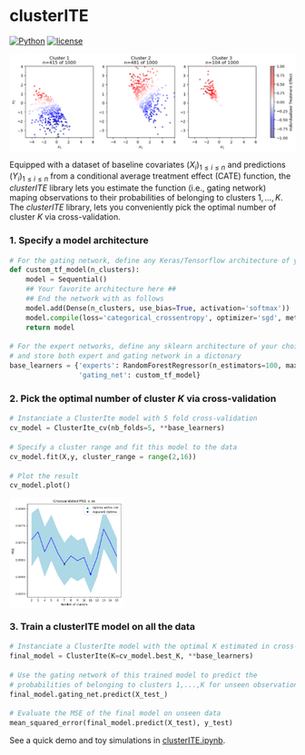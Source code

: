 # clusterITE
[![Python](https://img.shields.io/static/v1?label=made%20with&message=Python&color=blue&style=for-the-badge&logo=Python&logoColor=white)](#)
[![license](https://img.shields.io/badge/license-MIT-blue)](https://github.com/fcgrolleau/clusterITE/blob/main/LICENSE)

<img src="figures/clusters.png" align="center" alt="" width="600" />

Equipped with a dataset of baseline covariates $(X_i)_{1\leq i\leq n}$ and predictions $(Y_i)_{1\leq i\leq n}$ from a conditional average treatment effect (CATE) function, the *clusterITE* library lets you estimate the function (i.e., gating network) maping observations to their probabilities of belonging to clusters $1,\dots,K$. The *clusterITE* library, lets you conveniently pick the optimal number of cluster $K$ via cross-validation.  

### 1. Specify a model architecture
```python
# For the gating network, define any Keras/Tensorflow architecture of your choice
def custom_tf_model(n_clusters):
    model = Sequential()
    ## Your favorite architecture here ##
    ## End the network with as follows
    model.add(Dense(n_clusters, use_bias=True, activation='softmax'))
    model.compile(loss='categorical_crossentropy', optimizer='sgd', metrics=['accuracy'])
    return model

# For the expert networks, define any sklearn architecture of your choice
# and store both expert and gating network in a dictonary
base_learners = {'experts': RandomForestRegressor(n_estimators=100, max_depth=10, max_features=10),
                 'gating_net': custom_tf_model}
```
### 2. Pick the optimal number of cluster $K$ via cross-validation
```python
# Instanciate a ClusterIte model with 5 fold cross-validation
cv_model = ClusterIte_cv(nb_folds=5, **base_learners)

# Specify a cluster range and fit this model to the data
cv_model.fit(X,y, cluster_range = range(2,16))

# Plot the result
cv_model.plot()
```
 <img src="figures/cv.png" align="center" alt="" width="200" />

### 3. Train a clusterITE model on all the data
```python
# Instanciate a ClusterIte model with the optimal K estimated in cross-validation
final_model = ClusterIte(K=cv_model.best_K, **base_learners)

# Use the gating network of this trained model to predict the
# probabilities of belonging to clusters 1,...,K for unseen observations 
final_model.gating_net.predict(X_test_)

# Evaluate the MSE of the final model on unseen data
mean_squared_error(final_model.predict(X_test), y_test)
````

See a quick demo and toy simulations in <a href="https://nbviewer.org/github/fcgrolleau/clusterITE/blob/main/clusterITE.ipynb" target="_blank">clusterITE.ipynb</a>.